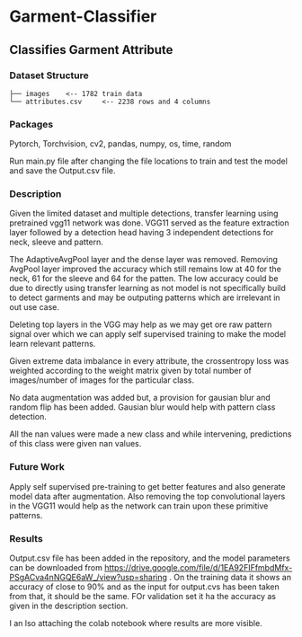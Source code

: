 # Garment-Classifier
## Classifies Garment Attribute

### Dataset Structure 

```plain
├── images    <-- 1782 train data
└── attributes.csv     <-- 2238 rows and 4 columns
```
### Packages
Pytorch, Torchvision, cv2, pandas, numpy, os, time, random

Run main.py file after changing the file locations to train and test the model and save the Output.csv file.

### Description
Given the limited dataset and multiple detections, transfer learning using pretrained vgg11 network was done.
VGG11 served as the feature extraction layer followed by a detection head having 3 independent detections for neck, sleeve and pattern.

The AdaptiveAvgPool layer and the dense layer was removed. Removing AvgPool layer improved the accuracy which still remains low at 40 for the neck, 61 for the sleeve and 64 for the patten.
The low accuracy could be due to directly using transfer learning as not model is not specifically build to detect garments and may be outputing patterns which are irrelevant in out use case.

Deleting top layers in the VGG may help as we may get ore raw pattern signal over which we can apply self supervised training to make the model learn relevant patterns.

Given extreme data imbalance in every attribute, the crossentropy loss was weighted according to the weight matrix given by total number of images/number of images for the particular class.

No data augmentation was added but, a provision for gausian blur and random flip has been added. Gausian blur would help with pattern class detection.

All the nan values were made a new class and while intervening, predictions of this class were given nan values.

### Future Work
Apply self supervised pre-training to get better features and also generate model data after augmentation. Also removing the top convolutional layers in the VGG11 would help as the network can train upon these primitive patterns.

### Results 
Output.csv file has been added in the repository, and the model parameters can be downloaded from https://drive.google.com/file/d/1EA92FIFfmbdMfx-PSgACva4nNGQE6aW_/view?usp=sharing . On the training data it shows an accuracy of close to 90% and as the input for output.cvs has been taken from that, it should be the same. FOr validation set it ha the accuracy as given in the description section.

I an lso attaching the colab notebook where results are more visible.